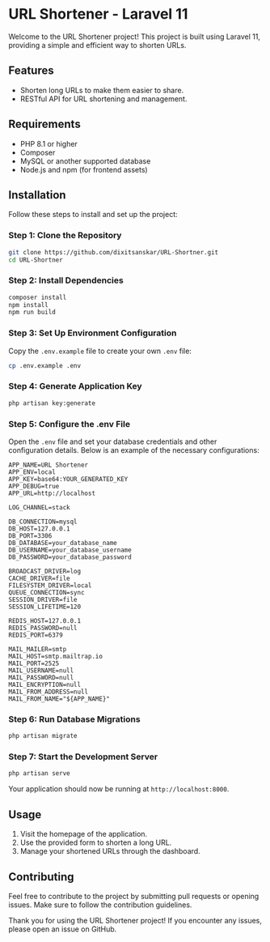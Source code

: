 # URL Shortener - Laravel 11

Welcome to the URL Shortener project! This project is built using Laravel 11, providing a simple and efficient way to shorten URLs.

## Features

- Shorten long URLs to make them easier to share.
- RESTful API for URL shortening and management.

## Requirements

- PHP 8.1 or higher
- Composer
- MySQL or another supported database
- Node.js and npm (for frontend assets)

## Installation

Follow these steps to install and set up the project:

### Step 1: Clone the Repository

```bash
git clone https://github.com/dixitsanskar/URL-Shortner.git
cd URL-Shortner
```

### Step 2: Install Dependencies

```bash
composer install
npm install
npm run build
```

### Step 3: Set Up Environment Configuration

Copy the `.env.example` file to create your own `.env` file:

```bash
cp .env.example .env
```

### Step 4: Generate Application Key

```bash
php artisan key:generate
```

### Step 5: Configure the .env File

Open the `.env` file and set your database credentials and other configuration details. Below is an example of the necessary configurations:

```env
APP_NAME=URL Shortener
APP_ENV=local
APP_KEY=base64:YOUR_GENERATED_KEY
APP_DEBUG=true
APP_URL=http://localhost

LOG_CHANNEL=stack

DB_CONNECTION=mysql
DB_HOST=127.0.0.1
DB_PORT=3306
DB_DATABASE=your_database_name
DB_USERNAME=your_database_username
DB_PASSWORD=your_database_password

BROADCAST_DRIVER=log
CACHE_DRIVER=file
FILESYSTEM_DRIVER=local
QUEUE_CONNECTION=sync
SESSION_DRIVER=file
SESSION_LIFETIME=120

REDIS_HOST=127.0.0.1
REDIS_PASSWORD=null
REDIS_PORT=6379

MAIL_MAILER=smtp
MAIL_HOST=smtp.mailtrap.io
MAIL_PORT=2525
MAIL_USERNAME=null
MAIL_PASSWORD=null
MAIL_ENCRYPTION=null
MAIL_FROM_ADDRESS=null
MAIL_FROM_NAME="${APP_NAME}"
```

### Step 6: Run Database Migrations

```bash
php artisan migrate
```

### Step 7: Start the Development Server

```bash
php artisan serve
```

Your application should now be running at `http://localhost:8000`.

## Usage

1. Visit the homepage of the application.
3. Use the provided form to shorten a long URL.
4. Manage your shortened URLs through the dashboard.


## Contributing

Feel free to contribute to the project by submitting pull requests or opening issues. Make sure to follow the contribution guidelines.


Thank you for using the URL Shortener project! If you encounter any issues, please open an issue on GitHub.